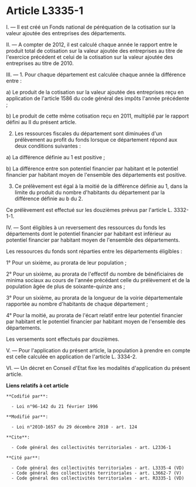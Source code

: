 # Article L3335-1

I. ― Il est créé un Fonds national de péréquation de la cotisation sur la valeur ajoutée des entreprises des départements. 

II. ― A compter de 2012, il est calculé chaque année le rapport entre le produit total de cotisation sur la valeur ajoutée
des entreprises au titre de l'exercice précédent et celui de la cotisation sur la valeur ajoutée des entreprises au titre de
2010. 

III. ― 1. Pour chaque département est calculée chaque année la différence entre : 

a) Le produit de la cotisation sur la valeur ajoutée des entreprises reçu en application de l'article 1586 du code général
des impôts l'année précédente ; 

b) Le produit de cette même cotisation reçu en 2011, multiplié par le rapport défini au II du présent article. 

2. Les ressources fiscales du département sont diminuées d'un prélèvement au profit du fonds lorsque ce département répond
aux deux conditions suivantes : 

a) La différence définie au 1 est positive ; 

b) La différence entre son potentiel financier par habitant et le potentiel financier par habitant moyen de l'ensemble des
départements est positive. 

3. Ce prélèvement est égal à la moitié de la différence définie au 1, dans la limite du produit du nombre d'habitants du
département par la différence définie au b du 2. 

Ce prélèvement est effectué sur les douzièmes prévus par l'article L. 3332-1-1. 

IV. ― Sont éligibles à un reversement des ressources du fonds les départements dont le potentiel financier par habitant est
inférieur au potentiel financier par habitant moyen de l'ensemble des départements. 

Les ressources du fonds sont réparties entre les départements éligibles : 

1° Pour un sixième, au prorata de leur population ; 

2° Pour un sixième, au prorata de l'effectif du nombre de bénéficiaires de minima sociaux au cours de l'année précédant celle
du prélèvement et de la population âgée de plus de soixante-quinze ans ; 

3° Pour un sixième, au prorata de la longueur de la voirie départementale rapportée au nombre d'habitants de chaque
département ; 

4° Pour la moitié, au prorata de l'écart relatif entre leur potentiel financier par habitant et le potentiel financier par
habitant moyen de l'ensemble des départements. 

Les versements sont effectués par douzièmes. 

V. ― Pour l'application du présent article, la population à prendre en compte est celle calculée en application de l'article
L. 3334-2. 

VI. ― Un décret en Conseil d'Etat fixe les modalités d'application du présent article.

**Liens relatifs à cet article**

	**Codifié par**:

	  - Loi n°96-142 du 21 février 1996

	**Modifié par**:

	  - Loi n°2010-1657 du 29 décembre 2010 - art. 124

	**Cite**:

	  - Code général des collectivités territoriales - art. L2336-1

	**Cité par**:

	  - Code général des collectivités territoriales - art. L3335-4 (VD)
	  - Code général des collectivités territoriales - art. L3662-7 (V)
	  - Code général des collectivités territoriales - art. R3335-1 (VD)
